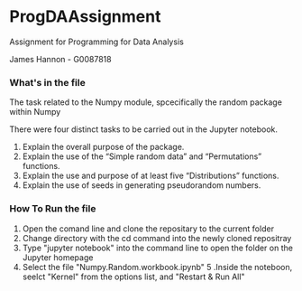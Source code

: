 # ProgDAAssignment
Assignment for Programming for Data Analysis

James Hannon - G0087818

### What's in the file
The task related to the Numpy module, spcecifically the random package within Numpy

There were four distinct tasks to be carried out in the Jupyter notebook.
1. Explain the overall purpose of the package.
2. Explain the use of the “Simple random data” and “Permutations” functions.
3. Explain the use and purpose of at least five “Distributions” functions.
4. Explain the use of seeds in generating pseudorandom numbers.

### How To Run the file
1. Open the comand line  and clone the repositary to the current folder
2. Change directory with the cd command into the newly cloned repositray
3. Type "jupyter notebook" into the command line to open the folder on the Jupyter homepage
4. Select the file "Numpy.Random.workbook.ipynb"
5 .Inside the noteboon, seelct "Kernel" from the options list, and "Restart & Run All"

